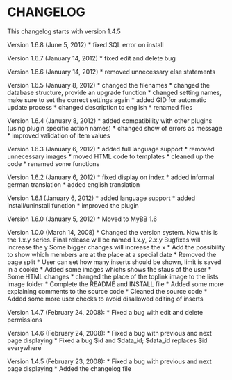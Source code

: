 CHANGELOG
====================

This changelog starts with version 1.4.5

Version 1.6.8 (June 5, 2012)
    * fixed SQL error on install

Version 1.6.7 (January 14, 2012)
    * fixed edit and delete bug

Version 1.6.6 (January 14, 2012)
    * removed unnecessary else statements

Version 1.6.5 (January 8, 2012)
    * changed the filenames
    * changed the database structure, provide an upgrade function
    * changed setting names, make sure to set the correct settings again
    * added GID for automatic update process
    * changed description to english
    * renamed files

Version 1.6.4 (January 8, 2012)
    * added compatibility with other plugins (using plugin specific action names)
    * changed show of errors as message
    * improved validation of item values

Version 1.6.3 (January 6, 2012)
    * added full language support
    * removed unnecessary images
    * moved HTML code to templates
    * cleaned up the code
    * renamed some functions

Version 1.6.2 (January 6, 2012)
    * fixed display on index
    * added informal german translation
    * added english translation

Version 1.6.1 (January 6, 2012)
    * added language support
    * added install/uninstall function
    * improved the plugin

Version 1.6.0 (January 5, 2012)
    * Moved to MyBB 1.6

Version 1.0.0 (March 14, 2008)
	* Changed the version system. Now this is the 1.x.y series.
	  Final release will be named 1.x.y, 2.x.y
	  Bugfixes will increase the y
	  Some bigger changes will increase the x
	* Add the possibility to show which members are at the place at a special date
	* Removed the page split
	* User can set how many inserts should be shown, limit is saved in a cookie
	* Added some images whichs shows the staus of the user
	* Some HTML changes
	* changed the place of the toplink image to the lists image folder
	* Complete the README and INSTALL file
	* Added some more explaining comments to the source code
	* Cleaned the source code
	* Added some more user checks to avoid disallowed editing of inserts

Version 1.4.7 (February 24, 2008):
	* Fixed a bug with edit and delete permissions

Version 1.4.6 (February 24, 2008):
	* Fixed a bug with previous and next page displaying
	* Fixed a bug $id and $data_id; $data_id replaces $id everywhere
	
Version 1.4.5 (February 23, 2008):
	* Fixed a bug with previous and next page displaying
	* Added the changelog file